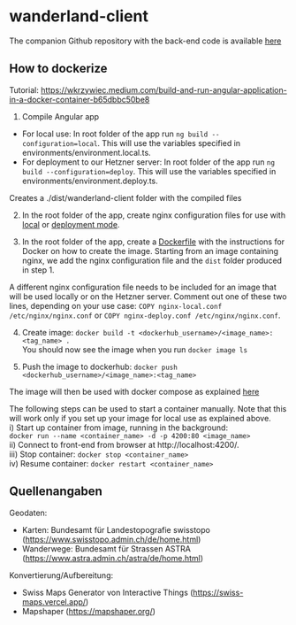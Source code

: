 # wanderland-client

The companion Github repository with the back-end code is available [here](https://github.com/marcoavol/wanderland-server)


## How to dockerize
Tutorial:  https://wkrzywiec.medium.com/build-and-run-angular-application-in-a-docker-container-b65dbbc50be8

1) Compile Angular app
- For local use: In root folder of the app run `ng build --configuration=local`. This will use the variables specified in environments/environment.local.ts.  
- For deployment to our Hetzner server: In root folder of the app run `ng build --configuration=deploy`. This will use the variables specified in environments/environment.deploy.ts.  

Creates a ./dist/wanderland-client folder with the compiled files

2) In the root folder of the app, create nginx configuration files for use with [local](nginx-local.conf) or [deployment mode](nginx-deploy.conf).  


3) In the root folder of the app, create a [Dockerfile](Dockerfile) with the instructions for Docker on how to create the image. Starting from an image containing nginx, we add the nginx configuration file and the `dist` folder produced in step 1.   

A different nginx configuration file needs to be included for an image that will be used locally or on the Hetzner server. Comment out one of these two lines, depending on your use case: `COPY nginx-local.conf /etc/nginx/nginx.conf` or `COPY nginx-deploy.conf /etc/nginx/nginx.conf`.

4) Create image: `docker build -t <dockerhub_username>/<image_name>:<tag_name> .`  
You should now see the image when you run `docker image ls`

5) Push the image to dockerhub: `docker push <dockerhub_username>/<image_name>:<tag_name>`

The image will then be used with docker compose as explained [here](https://github.com/marcoavol/wanderland-server)

The following steps can be used to start a container manually. Note that this will work only if you set up your image for local use as explained above.  
i) Start up container from image, running in the background:  
`docker run --name <container_name> -d -p 4200:80 <image_name>`  
ii) Connect to front-end from browser at http://localhost:4200/.  
iii) Stop container: `docker stop <container_name>`  
iv) Resume container: `docker restart <container_name>`  

## Quellenangaben

Geodaten:

- Karten: Bundesamt für Landestopografie swisstopo (<https://www.swisstopo.admin.ch/de/home.html>)
- Wanderwege: Bundesamt für Strassen ASTRA (<https://www.astra.admin.ch/astra/de/home.html>)

Konvertierung/Aufbereitung:

- Swiss Maps Generator von Interactive Things (<https://swiss-maps.vercel.app/>)
- Mapshaper (<https://mapshaper.org/>)
